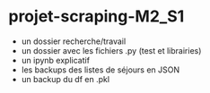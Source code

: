 # projet-scraping-M2_S1

- un dossier recherche/travail
- un dossier avec les fichiers .py (test et librairies)
- un ipynb explicatif
- les backups des listes de séjours en JSON
- un backup du df en .pkl